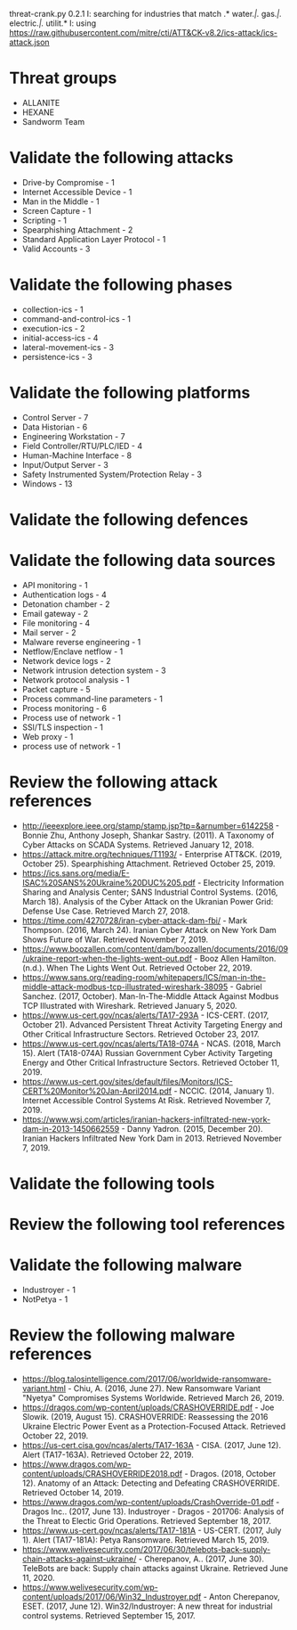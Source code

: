 threat-crank.py 0.2.1
I: searching for industries that match .* water.*|.* gas.*|.* electric.*|.* utilit.*
I: using https://raw.githubusercontent.com/mitre/cti/ATT&CK-v8.2/ics-attack/ics-attack.json
# Threat groups

* ALLANITE
* HEXANE
* Sandworm Team

# Validate the following attacks

* Drive-by Compromise - 1
* Internet Accessible Device - 1
* Man in the Middle - 1
* Screen Capture - 1
* Scripting - 1
* Spearphishing Attachment - 2
* Standard Application Layer Protocol - 1
* Valid Accounts - 3

# Validate the following phases

* collection-ics - 1
* command-and-control-ics - 1
* execution-ics - 2
* initial-access-ics - 4
* lateral-movement-ics - 3
* persistence-ics - 3

# Validate the following platforms

* Control Server - 7
* Data Historian - 6
* Engineering Workstation - 7
* Field Controller/RTU/PLC/IED - 4
* Human-Machine Interface - 8
* Input/Output Server - 3
* Safety Instrumented System/Protection Relay - 3
* Windows - 13

# Validate the following defences


# Validate the following data sources

* API monitoring - 1
* Authentication logs - 4
* Detonation chamber - 2
* Email gateway - 2
* File monitoring - 4
* Mail server - 2
* Malware reverse engineering - 1
* Netflow/Enclave netflow - 1
* Network device logs - 2
* Network intrusion detection system - 3
* Network protocol analysis - 1
* Packet capture - 5
* Process command-line parameters - 1
* Process monitoring - 6
* Process use of network - 1
* SSl/TLS inspection - 1
* Web proxy - 1
* process use of network - 1

# Review the following attack references

* http://ieeexplore.ieee.org/stamp/stamp.jsp?tp=&arnumber=6142258 - Bonnie Zhu, Anthony Joseph, Shankar Sastry. (2011). A Taxonomy of Cyber Attacks on SCADA Systems. Retrieved January 12, 2018.
* https://attack.mitre.org/techniques/T1193/ - Enterprise ATT&CK. (2019, October 25). Spearphishing Attachment. Retrieved October 25, 2019.
* https://ics.sans.org/media/E-ISAC%20SANS%20Ukraine%20DUC%205.pdf - Electricity Information Sharing and Analysis Center; SANS Industrial Control Systems. (2016, March 18). Analysis of the Cyber Attack on the Ukranian Power Grid: Defense Use Case. Retrieved March 27, 2018.
* https://time.com/4270728/iran-cyber-attack-dam-fbi/ - Mark Thompson. (2016, March 24). Iranian Cyber Attack on New York Dam Shows Future of War. Retrieved November 7, 2019.
* https://www.boozallen.com/content/dam/boozallen/documents/2016/09/ukraine-report-when-the-lights-went-out.pdf - Booz Allen Hamilton. (n.d.). When The Lights Went Out. Retrieved October 22, 2019.
* https://www.sans.org/reading-room/whitepapers/ICS/man-in-the-middle-attack-modbus-tcp-illustrated-wireshark-38095 - Gabriel Sanchez. (2017, October). Man-In-The-Middle Attack Against Modbus TCP Illustrated with Wireshark. Retrieved January 5, 2020.
* https://www.us-cert.gov/ncas/alerts/TA17-293A - ICS-CERT. (2017, October 21). Advanced Persistent Threat Activity Targeting Energy and Other Critical Infrastructure Sectors. Retrieved October 23, 2017.
* https://www.us-cert.gov/ncas/alerts/TA18-074A - NCAS. (2018, March 15). Alert (TA18-074A) Russian Government Cyber Activity Targeting Energy and Other Critical Infrastructure Sectors. Retrieved October 11, 2019.
* https://www.us-cert.gov/sites/default/files/Monitors/ICS-CERT%20Monitor%20Jan-April2014.pdf - NCCIC. (2014, January 1). Internet Accessible Control Systems At Risk. Retrieved November 7, 2019.
* https://www.wsj.com/articles/iranian-hackers-infiltrated-new-york-dam-in-2013-1450662559 - Danny Yadron. (2015, December 20). Iranian Hackers Infiltrated New York Dam in 2013. Retrieved November 7, 2019.

# Validate the following tools


# Review the following tool references


# Validate the following malware

* Industroyer - 1
* NotPetya - 1

# Review the following malware references

* https://blog.talosintelligence.com/2017/06/worldwide-ransomware-variant.html - Chiu, A. (2016, June 27). New Ransomware Variant "Nyetya" Compromises Systems Worldwide. Retrieved March 26, 2019.
* https://dragos.com/wp-content/uploads/CRASHOVERRIDE.pdf - Joe Slowik. (2019, August 15). CRASHOVERRIDE: Reassessing the 2016 Ukraine Electric Power Event as a Protection-Focused Attack. Retrieved October 22, 2019.
* https://us-cert.cisa.gov/ncas/alerts/TA17-163A - CISA. (2017, June 12). Alert (TA17-163A). Retrieved October 22, 2019.
* https://www.dragos.com/wp-content/uploads/CRASHOVERRIDE2018.pdf - Dragos. (2018, October 12). Anatomy of an Attack: Detecting and Defeating CRASHOVERRIDE. Retrieved October 14, 2019.
* https://www.dragos.com/wp-content/uploads/CrashOverride-01.pdf - Dragos Inc.. (2017, June 13). Industroyer - Dragos - 201706: Analysis of the Threat to Electic Grid Operations. Retrieved September 18, 2017.
* https://www.us-cert.gov/ncas/alerts/TA17-181A - US-CERT. (2017, July 1). Alert (TA17-181A): Petya Ransomware. Retrieved March 15, 2019.
* https://www.welivesecurity.com/2017/06/30/telebots-back-supply-chain-attacks-against-ukraine/ - Cherepanov, A.. (2017, June 30). TeleBots are back: Supply chain attacks against Ukraine. Retrieved June 11, 2020.
* https://www.welivesecurity.com/wp-content/uploads/2017/06/Win32_Industroyer.pdf - Anton Cherepanov, ESET. (2017, June 12). Win32/Industroyer: A new threat for industrial control systems. Retrieved September 15, 2017.

